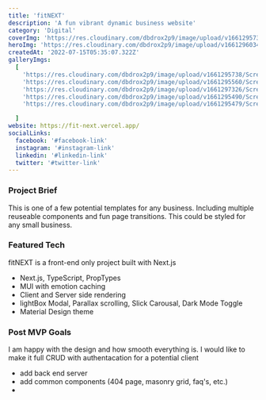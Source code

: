 ```yaml
---
title: 'fitNEXT'
description: 'A fun vibrant dynamic business website'
category: 'Digital'
coverImg: 'https://res.cloudinary.com/dbdrox2p9/image/upload/v1661295738/Screen_Shot_2022-08-23_at_6.01.46_PM_njdoqf.png'
heroImg: 'https://res.cloudinary.com/dbdrox2p9/image/upload/v1661296034/Screen_Shot_2022-08-23_at_6.07.09_PM_hcxlkk.png'
createdAt: '2022-07-15T05:35:07.322Z'
galleryImgs:
  [
    'https://res.cloudinary.com/dbdrox2p9/image/upload/v1661295738/Screen_Shot_2022-08-23_at_6.01.46_PM_njdoqf.png',
    'https://res.cloudinary.com/dbdrox2p9/image/upload/v1661295560/Screen_Shot_2022-08-23_at_5.59.14_PM_ykvrno.png',
    'https://res.cloudinary.com/dbdrox2p9/image/upload/v1661297326/Screen_Shot_2022-08-23_at_6.28.35_PM_mds6oa.png',
    'https://res.cloudinary.com/dbdrox2p9/image/upload/v1661295490/Screen_Shot_2022-08-23_at_5.56.36_PM_wls4zj.png',
    'https://res.cloudinary.com/dbdrox2p9/image/upload/v1661295479/Screen_Shot_2022-08-23_at_5.57.28_PM_j4jg3p.png',

  ]
website: https://fit-next.vercel.app/
socialLinks:
  facebook: '#facebook-link'
  instagram: '#instagram-link'
  linkedin: '#linkedin-link'
  twitter: '#twitter-link'
---
```


### Project Brief

This is one of a few potential templates for any business. Including multiple reuseable components and fun page transitions. This could be styled for any small business.

### Featured Tech

fitNEXT is a front-end only project built with Next.js

- Next.js, TypeScript, PropTypes
- MUI with emotion caching
- Client and Server side rendering
- lightBox Modal, Parallax scrolling, Slick Carousal, Dark Mode Toggle
- Material Design theme

### Post MVP Goals

I am happy with the design and how smooth everything is. I would like to make it full CRUD with authentacation for a potential client

- add back end server
- add common components (404 page, masonry grid, faq's, etc.)
-
